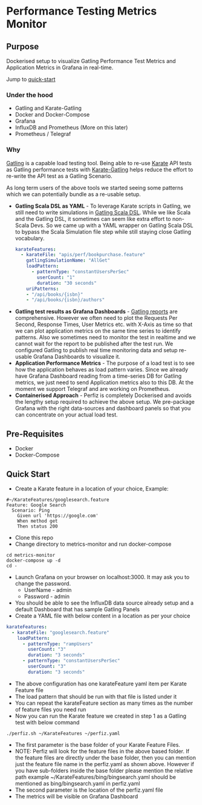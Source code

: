 # Performance Testing Metrics Monitor

## Purpose

Dockerised setup to visualize Gatling Performance Test Metrics and Application Metrics in Grafana in real-time.

Jump to [quick-start](https://github.com/znsio/perfiz#quick-start)

### Under the hood

* Gatling and Karate-Gatling
* Docker and Docker-Compose
* Grafana
* InfluxDB and Prometheus (More on this later)
* Prometheus / Telegraf

### Why

[Gatling](https://gatling.io/) is a capable load testing tool.
Being able to re-use [Karate](https://intuit.github.io/karate/) API tests as Gatling performance tests with [Karate-Gatling](https://github.com/intuit/karate/tree/master/karate-gatling) helps reduce the effort to re-write the API test as a Gatling Scenario.

As long term users of the above tools we started seeing some patterns which we can potentially bundle as a re-usable setup.
* **Gatling Scala DSL as YAML** - To leverage Karate scripts in Gatling, we still need to write simulations in [Gatling Scala DSL](https://github.com/intuit/karate/tree/master/karate-gatling#usage). While we like Scala and the Gatling DSL, it sometimes can seem like extra effort to non-Scala Devs. So we came up with a YAML wrapper on Gatling Scala DSL to bypass the Scala Simulation file step while still staying close Gatling vocabulary.
  ```yaml
  karateFeatures:
    - karateFile: "apis/perf/bookpurchase.feature"
      gatlingSimulationName: "AllGet"
      loadPattern:
        - patternType: "constantUsersPerSec"
          userCount: "1"
          duration: "30 seconds"
      uriPatterns:
      - "/api/books/{isbn}"
      - "/api/books/{isbn}/authors"
  ```
* **Gatling test results as Grafana Dashboards** - [Gatling reports](https://gatling.io/docs/current/general/reports/) are comprehensive. However we often need to plot the Requests Per Second, Response Times, User Metrics etc. with X-Axis as time so that we can plot application metrics on the same time series to identify patterns. Also we sometimes need to monitor the test in realtime and we cannot wait for the report to be published after the test run. We configured Gatling to publish real time monitoring data and setup re-usable Grafana Dashboards to visualize it.
* **Application Performance Metrics** - The purpose of a load test is to see how the application behaves as load pattern varies. Since we already have Grafana Dashboard reading from a time-series DB for Gatling metrics, we just need to send Application metrics also to this DB.
At the moment we support Telegraf and are working on Prometheus.
* **Containerised Approach** - Perfiz is completely Dockerised and avoids the lengthy setup required to achieve the above setup. We pre-package Grafana with the right data-sources and dashboard panels so that you can concentrate on your actual load test.

## Pre-Requisites
* Docker
* Docker-Compose

## Quick Start
* Create a Karate feature in a location of your choice, Example:
```gherkin
#~/KarateFeatures/googlesearch.feature
Feature: Google Search
  Scenario: Ping
    Given url 'https://google.com'
    When method get
    Then status 200
```
* Clone this repo
* Change directory to metrics-monitor and run docker-compose
```shell script
cd metrics-monitor
docker-compose up -d
cd -
```
* Launch Grafana on your browser on localhost:3000. It may ask you to change the password.
  * UserName - admin
  * Password - admin
* You should be able to see the InfluxDB data source already setup and a default Dashboard that has sample Gatling Panels
* Create a YAML file with below content in a location as per your choice
```yaml
karateFeatures:
  - karateFile: "googlesearch.feature"
    loadPattern:
      - patternType: "rampUsers"
        userCount: "3"
        duration: "3 seconds"
      - patternType: "constantUsersPerSec"
        userCount: "3"
        duration: "3 seconds"
```
  * The above configuration has one karateFeature yaml item per Karate Feature file
  * The load pattern that should be run with that file is listed under it
  * You can repeat the karateFeature section as many times as the number of feature files you need run 
* Now you can run the Karate feature we created in step 1 as a Gatling test with below command
```shell script
./perfiz.sh ~/KarateFeatures ~/perfiz.yaml
```
  * The first parameter is the base folder of your Karate Feature Files.
  * NOTE: Perfiz will look for the feature files in the above based folder.
  If the feature files are directly under the base folder, then you can mention just the feature file name in the perfiz.yaml as shown above.
  However if you have sub-folders inside the base folder please mention the relative path example ~/KarateFeatures/bing/bingsearch.yaml should be mentioned as bing/bingsearch.yaml in perfiz.yaml
  * The second parameter is the location of the perfiz.yaml file
* The metrics will be visible on Grafana Dashboard
